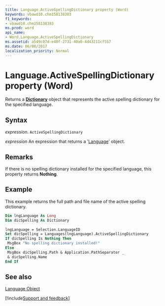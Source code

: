 ```yaml
---
title: Language.ActiveSpellingDictionary property (Word)
keywords: vbawd10.chm158138383
f1_keywords:
- vbawd10.chm158138383
ms.prod: word
api_name:
- Word.Language.ActiveSpellingDictionary
ms.assetid: a549c07d-e40f-2731-40a0-4d43211cf557
ms.date: 06/08/2017
localization_priority: Normal
---
```



# Language.ActiveSpellingDictionary property (Word)

Returns a  **[Dictionary](Word.Dictionary.md)** object that represents the active spelling dictionary for the specified language.


## Syntax

_expression_. `ActiveSpellingDictionary`

 _expression_ An expression that returns a '[Language](Word.Language.md)' object.


## Remarks

If there is no spelling dictionary installed for the specified language, this property returns  **Nothing**.


## Example

This example returns the full path and file name of the active spelling dictionary.


```vb
Dim lngLanguage As Long 
Dim dicSpelling As Dictionary 
 
lngLanguage = Selection.LanguageID 
Set dicSpelling = Languages(lngLanguage).ActiveSpellingDictionary 
If dicSpelling Is Nothing Then 
 MsgBox "No spelling dictionary installed!" 
Else 
 MsgBox dicSpelling.Path & Application.PathSeparator _ 
 & dicSpelling.Name 
End If 

```


## See also


[Language Object](Word.Language.md)

[!include[Support and feedback](~/includes/feedback-boilerplate.md)]